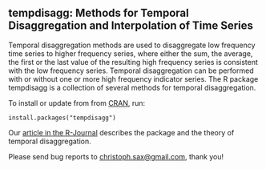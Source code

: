 tempdisagg: Methods for Temporal Disaggregation and Interpolation of Time Series
--------------------------------------------------------------------------------

Temporal disaggregation methods are used to disaggregate low frequency time series to higher frequency series, where either the sum, the average, the first or the last value of the resulting high frequency series is consistent with the low frequency series. Temporal disaggregation can be performed with or without one or more high frequency indicator series. The R package tempdisagg is a collection of several methods for temporal disaggregation. 

To install or update from from [CRAN][package], run:

    install.packages("tempdisagg")

Our [article in the R-Journal][article] describes the package and the theory of temporal disaggregation.

Please send bug reports to <christoph.sax@gmail.com>, thank you!



[package]: http://cran.r-project.org/web/packages/tempdisagg
[article]: http://journal.r-project.org/archive/accepted/sax-steiner.pdf
